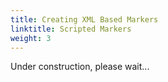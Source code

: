 ```yaml
---
title: Creating XML Based Markers
linktitle: Scripted Markers
weight: 3
---
```


Under construction, please wait...
